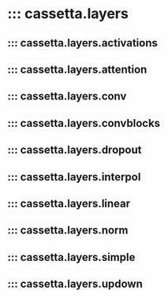 # ::: cassetta.layers

## ::: cassetta.layers.activations
## ::: cassetta.layers.attention
## ::: cassetta.layers.conv
## ::: cassetta.layers.convblocks
## ::: cassetta.layers.dropout
## ::: cassetta.layers.interpol
## ::: cassetta.layers.linear
## ::: cassetta.layers.norm
## ::: cassetta.layers.simple
## ::: cassetta.layers.updown
